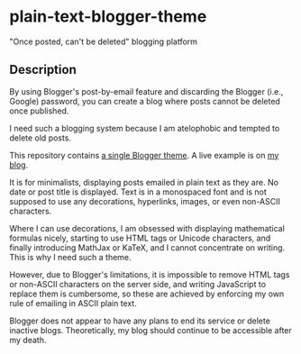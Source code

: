# plain-text-blogger-theme

"Once posted, can't be deleted" blogging platform

## Description

By using Blogger's post-by-email feature and discarding the Blogger (i.e.,
Google) password, you can create a blog where posts cannot be deleted once
published.

I need such a blogging system because I am atelophobic and tempted to delete old
posts.

This repository contains [a single Blogger theme](theme.xml).  A live example is
on [my blog](https://yuukikonnobot.blogspot.com/).

It is for minimalists, displaying posts emailed in plain text as they are.  No
date or post title is displayed.  Text is in a monospaced font and is not
supposed to use any decorations, hyperlinks, images, or even non-ASCII
characters.

Where I can use decorations, I am obsessed with displaying mathematical formulas
nicely, starting to use HTML tags or Unicode characters, and finally introducing
MathJax or KaTeX, and I cannot concentrate on writing.  This is why I need such
a theme.

However, due to Blogger's limitations, it is impossible to remove HTML tags or
non-ASCII characters on the server side, and writing JavaScript to replace them
is cumbersome, so these are achieved by enforcing my own rule of emailing in
ASCII plain text.

Blogger does not appear to have any plans to end its service or delete inactive
blogs.  Theoretically, my blog should continue to be accessible after my death.

